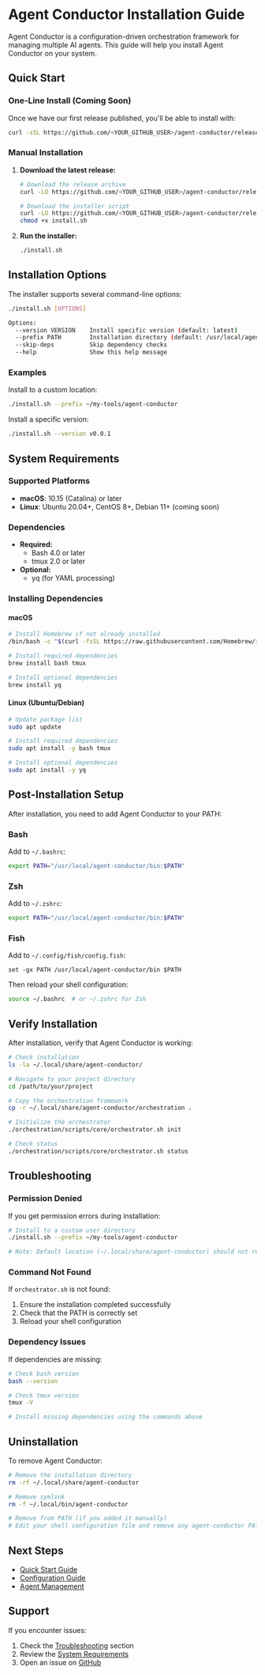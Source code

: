 # Agent Conductor Installation Guide

Agent Conductor is a configuration-driven orchestration framework for managing multiple AI agents. This guide will help you install Agent Conductor on your system.

## Quick Start

### One-Line Install (Coming Soon)

Once we have our first release published, you'll be able to install with:

```bash
curl -sSL https://github.com/<YOUR_GITHUB_USER>/agent-conductor/releases/latest/download/install.sh | bash
```

### Manual Installation

1. **Download the latest release:**
   ```bash
   # Download the release archive
   curl -LO https://github.com/<YOUR_GITHUB_USER>/agent-conductor/releases/download/v0.0.1/agent-conductor-v0.0.1.tar.gz
   
   # Download the installer script
   curl -LO https://github.com/<YOUR_GITHUB_USER>/agent-conductor/releases/download/v0.0.1/install.sh
   chmod +x install.sh
   ```

2. **Run the installer:**
   ```bash
   ./install.sh
   ```

## Installation Options

The installer supports several command-line options:

```bash
./install.sh [OPTIONS]

Options:
  --version VERSION    Install specific version (default: latest)
  --prefix PATH        Installation directory (default: /usr/local/agent-conductor)
  --skip-deps          Skip dependency checks
  --help               Show this help message
```

### Examples

Install to a custom location:
```bash
./install.sh --prefix ~/my-tools/agent-conductor
```

Install a specific version:
```bash
./install.sh --version v0.0.1
```

## System Requirements

### Supported Platforms
- **macOS**: 10.15 (Catalina) or later
- **Linux**: Ubuntu 20.04+, CentOS 8+, Debian 11+ (coming soon)

### Dependencies
- **Required:**
  - Bash 4.0 or later
  - tmux 2.0 or later
- **Optional:**
  - yq (for YAML processing)

### Installing Dependencies

#### macOS
```bash
# Install Homebrew if not already installed
/bin/bash -c "$(curl -fsSL https://raw.githubusercontent.com/Homebrew/install/HEAD/install.sh)"

# Install required dependencies
brew install bash tmux

# Install optional dependencies
brew install yq
```

#### Linux (Ubuntu/Debian)
```bash
# Update package list
sudo apt update

# Install required dependencies
sudo apt install -y bash tmux

# Install optional dependencies
sudo apt install -y yq
```

## Post-Installation Setup

After installation, you need to add Agent Conductor to your PATH:

### Bash
Add to `~/.bashrc`:
```bash
export PATH="/usr/local/agent-conductor/bin:$PATH"
```

### Zsh
Add to `~/.zshrc`:
```bash
export PATH="/usr/local/agent-conductor/bin:$PATH"
```

### Fish
Add to `~/.config/fish/config.fish`:
```fish
set -gx PATH /usr/local/agent-conductor/bin $PATH
```

Then reload your shell configuration:
```bash
source ~/.bashrc  # or ~/.zshrc for Zsh
```

## Verify Installation

After installation, verify that Agent Conductor is working:

```bash
# Check installation
ls -la ~/.local/share/agent-conductor/

# Navigate to your project directory
cd /path/to/your/project

# Copy the orchestration framework
cp -r ~/.local/share/agent-conductor/orchestration .

# Initialize the orchestrator
./orchestration/scripts/core/orchestrator.sh init

# Check status
./orchestration/scripts/core/orchestrator.sh status
```

## Troubleshooting

### Permission Denied
If you get permission errors during installation:
```bash
# Install to a custom user directory
./install.sh --prefix ~/my-tools/agent-conductor

# Note: Default location (~/.local/share/agent-conductor) should not require sudo
```

### Command Not Found
If `orchestrator.sh` is not found:
1. Ensure the installation completed successfully
2. Check that the PATH is correctly set
3. Reload your shell configuration

### Dependency Issues
If dependencies are missing:
```bash
# Check bash version
bash --version

# Check tmux version
tmux -V

# Install missing dependencies using the commands above
```

## Uninstallation

To remove Agent Conductor:

```bash
# Remove the installation directory
rm -rf ~/.local/share/agent-conductor

# Remove symlink
rm -f ~/.local/bin/agent-conductor

# Remove from PATH (if you added it manually)
# Edit your shell configuration file and remove any agent-conductor PATH entries
```

## Next Steps

- [Quick Start Guide](../README.md#quick-start)
- [Configuration Guide](../orchestration/README.md#configuration)
- [Agent Management](../orchestration/README.md#commands-reference)

## Support

If you encounter issues:
1. Check the [Troubleshooting](#troubleshooting) section
2. Review the [System Requirements](#system-requirements)
3. Open an issue on [GitHub](https://github.com/<YOUR_GITHUB_USER>/agent-conductor/issues)